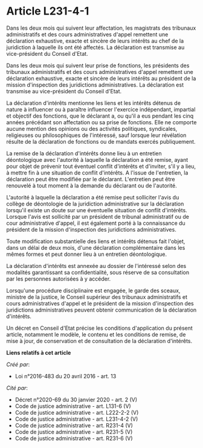 # Article L231-4-1

Dans les deux mois qui suivent leur affectation, les magistrats des tribunaux administratifs et des cours administratives
d'appel remettent une déclaration exhaustive, exacte et sincère de leurs intérêts au chef de la juridiction à laquelle ils
ont été affectés. La déclaration est transmise au vice-président du Conseil d'Etat.

Dans les deux mois qui suivent leur prise de fonctions, les présidents des tribunaux administratifs et des cours
administratives d'appel remettent une déclaration exhaustive, exacte et sincère de leurs intérêts au président de la mission
d'inspection des juridictions administratives. La déclaration est transmise au vice-président du Conseil d'Etat.

La déclaration d'intérêts mentionne les liens et les intérêts détenus de nature à influencer ou à paraître influencer
l'exercice indépendant, impartial et objectif des fonctions, que le déclarant a, ou qu'il a eus pendant les cinq années
précédant son affectation ou sa prise de fonctions. Elle ne comporte aucune mention des opinions ou des activités politiques,
syndicales, religieuses ou philosophiques de l'intéressé, sauf lorsque leur révélation résulte de la déclaration de fonctions
ou de mandats exercés publiquement.

La remise de la déclaration d'intérêts donne lieu à un entretien déontologique avec l'autorité à laquelle la déclaration a
été remise, ayant pour objet de prévenir tout éventuel conflit d'intérêts et d'inviter, s'il y a lieu, à mettre fin à une
situation de conflit d'intérêts. A l'issue de l'entretien, la déclaration peut être modifiée par le déclarant. L'entretien
peut être renouvelé à tout moment à la demande du déclarant ou de l'autorité.

L'autorité à laquelle la déclaration a été remise peut solliciter l'avis du collège de déontologie de la juridiction
administrative sur la déclaration lorsqu'il existe un doute sur une éventuelle situation de conflit d'intérêts. Lorsque
l'avis est sollicité par un président de tribunal administratif ou de cour administrative d'appel, il est également porté à
la connaissance du président de la mission d'inspection des juridictions administratives.

Toute modification substantielle des liens et intérêts détenus fait l'objet, dans un délai de deux mois, d'une déclaration
complémentaire dans les mêmes formes et peut donner lieu à un entretien déontologique.

La déclaration d'intérêts est annexée au dossier de l'intéressé selon des modalités garantissant sa confidentialité, sous
réserve de sa consultation par les personnes autorisées à y accéder.

Lorsqu'une procédure disciplinaire est engagée, le garde des sceaux, ministre de la justice, le Conseil supérieur des
tribunaux administratifs et cours administratives d'appel et le président de la mission d'inspection des juridictions
administratives peuvent obtenir communication de la déclaration d'intérêts.

Un décret en Conseil d'Etat précise les conditions d'application du présent article, notamment le modèle, le contenu et les
conditions de remise, de mise à jour, de conservation et de consultation de la déclaration d'intérêts.

**Liens relatifs à cet article**

_Créé par_:

  - Loi n°2016-483 du 20 avril 2016 - art. 13

_Cité par_:

  - Décret n°2020-69 du 30 janvier 2020 - art. 2 (V)
  - Code de justice administrative - art. L131-6 (V)
  - Code de justice administrative - art. L222-2-2 (V)
  - Code de justice administrative - art. L231-4-2 (V)
  - Code de justice administrative - art. R231-4 (V)
  - Code de justice administrative - art. R231-5 (V)
  - Code de justice administrative - art. R231-6 (V)
